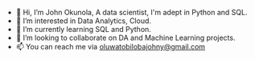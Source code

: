 - 👋 Hi, I’m John Okunola, A data scientist, I'm adept in Python and SQL.
- 👀 I’m interested in Data Analytics, Cloud.
- 🌱 I’m currently learning SQL and Python.
- 💞️ I’m looking to collaborate on DA and Machine Learning projects.
- 📫 You can reach me via oluwatobilobajohny@gmail.com

<!---
Tibexay/Tibexay is a ✨ special ✨ repository because its `README.md` (this file) appears on your GitHub profile.
You can click the Preview link to take a look at your changes.
--->
